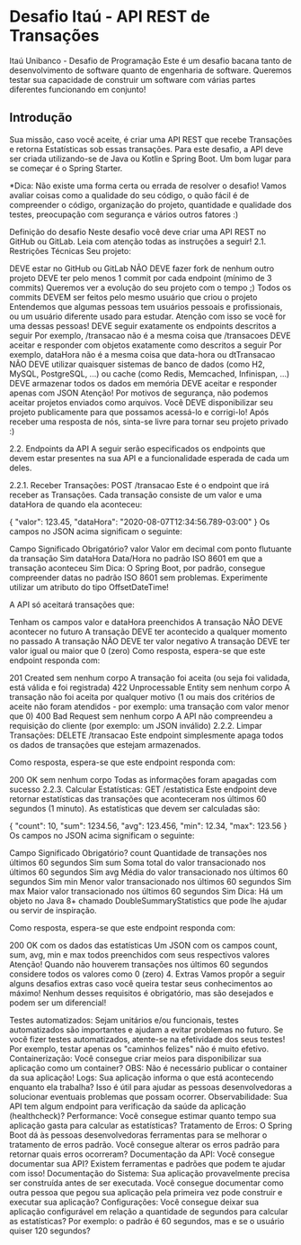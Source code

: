 # Desafio Itaú - API REST de Transações

Itaú Unibanco - Desafio de Programação Este é um desafio bacana tanto de desenvolvimento de software quanto de engenharia de software. Queremos testar sua capacidade de construir um software com várias partes diferentes funcionando em conjunto!

## Introdução
 Sua missão, caso você aceite, é criar uma API REST que recebe Transações e retorna Estatísticas sob essas transações. Para este desafio, a API deve ser criada utilizando-se de Java ou Kotlin e Spring Boot.
Um bom lugar para se começar é o Spring Starter.

*Dica: Não existe uma forma certa ou errada de resolver o desafio! Vamos avaliar coisas como a qualidade do seu código, o quão fácil é de compreender o código, organização do projeto, quantidade e qualidade dos testes, preocupação com segurança e vários outros fatores :)

Definição do desafio Neste desafio você deve criar uma API REST no GitHub ou GitLab. Leia com atenção todas as instruções a seguir!
2.1. Restrições Técnicas Seu projeto:

DEVE estar no GitHub ou GitLab NÃO DEVE fazer fork de nenhum outro projeto DEVE ter pelo menos 1 commit por cada endpoint (mínimo de 3 commits) Queremos ver a evolução do seu projeto com o tempo ;) Todos os commits DEVEM ser feitos pelo mesmo usuário que criou o projeto Entendemos que algumas pessoas tem usuários pessoais e profissionais, ou um usuário diferente usado para estudar. Atenção com isso se você for uma dessas pessoas! DEVE seguir exatamente os endpoints descritos a seguir Por exemplo, /transacao não é a mesma coisa que /transacoes DEVE aceitar e responder com objetos exatamente como descritos a seguir Por exemplo, dataHora não é a mesma coisa que data-hora ou dtTransacao NÃO DEVE utilizar quaisquer sistemas de banco de dados (como H2, MySQL, PostgreSQL, ...) ou cache (como Redis, Memcached, Infinispan, ...) DEVE armazenar todos os dados em memória DEVE aceitar e responder apenas com JSON Atenção! Por motivos de segurança, não podemos aceitar projetos enviados como arquivos. Você DEVE disponibilizar seu projeto publicamente para que possamos acessá-lo e corrigi-lo! Após receber uma resposta de nós, sinta-se livre para tornar seu projeto privado :)

2.2. Endpoints da API A seguir serão especificados os endpoints que devem estar presentes na sua API e a funcionalidade esperada de cada um deles.

2.2.1. Receber Transações: POST /transacao Este é o endpoint que irá receber as Transações. Cada transação consiste de um valor e uma dataHora de quando ela aconteceu:

{ "valor": 123.45, "dataHora": "2020-08-07T12:34:56.789-03:00" } Os campos no JSON acima significam o seguinte:

Campo Significado Obrigatório? valor Valor em decimal com ponto flutuante da transação Sim dataHora Data/Hora no padrão ISO 8601 em que a transação aconteceu Sim Dica: O Spring Boot, por padrão, consegue compreender datas no padrão ISO 8601 sem problemas. Experimente utilizar um atributo do tipo OffsetDateTime!

A API só aceitará transações que:

Tenham os campos valor e dataHora preenchidos A transação NÃO DEVE acontecer no futuro A transação DEVE ter acontecido a qualquer momento no passado A transação NÃO DEVE ter valor negativo A transação DEVE ter valor igual ou maior que 0 (zero) Como resposta, espera-se que este endpoint responda com:

201 Created sem nenhum corpo A transação foi aceita (ou seja foi validada, está válida e foi registrada) 422 Unprocessable Entity sem nenhum corpo A transação não foi aceita por qualquer motivo (1 ou mais dos critérios de aceite não foram atendidos - por exemplo: uma transação com valor menor que 0) 400 Bad Request sem nenhum corpo A API não compreendeu a requisição do cliente (por exemplo: um JSON inválido) 2.2.2. Limpar Transações: DELETE /transacao Este endpoint simplesmente apaga todos os dados de transações que estejam armazenados.

Como resposta, espera-se que este endpoint responda com:

200 OK sem nenhum corpo Todas as informações foram apagadas com sucesso 2.2.3. Calcular Estatísticas: GET /estatistica Este endpoint deve retornar estatísticas das transações que aconteceram nos últimos 60 segundos (1 minuto). As estatísticas que devem ser calculadas são:

{ "count": 10, "sum": 1234.56, "avg": 123.456, "min": 12.34, "max": 123.56 } Os campos no JSON acima significam o seguinte:

Campo Significado Obrigatório? count Quantidade de transações nos últimos 60 segundos Sim sum Soma total do valor transacionado nos últimos 60 segundos Sim avg Média do valor transacionado nos últimos 60 segundos Sim min Menor valor transacionado nos últimos 60 segundos Sim max Maior valor transacionado nos últimos 60 segundos Sim Dica: Há um objeto no Java 8+ chamado DoubleSummaryStatistics que pode lhe ajudar ou servir de inspiração.

Como resposta, espera-se que este endpoint responda com:

200 OK com os dados das estatísticas Um JSON com os campos count, sum, avg, min e max todos preenchidos com seus respectivos valores Atenção! Quando não houverem transações nos últimos 60 segundos considere todos os valores como 0 (zero) 4. Extras Vamos propôr a seguir alguns desafios extras caso você queira testar seus conhecimentos ao máximo! Nenhum desses requisitos é obrigatório, mas são desejados e podem ser um diferencial!

Testes automatizados: Sejam unitários e/ou funcionais, testes automatizados são importantes e ajudam a evitar problemas no futuro. Se você fizer testes automatizados, atente-se na efetividade dos seus testes! Por exemplo, testar apenas os "caminhos felizes" não é muito efetivo. Containerização: Você consegue criar meios para disponibilizar sua aplicação como um container? OBS: Não é necessário publicar o container da sua aplicação! Logs: Sua aplicação informa o que está acontecendo enquanto ela trabalha? Isso é útil para ajudar as pessoas desenvolvedoras a solucionar eventuais problemas que possam ocorrer. Observabilidade: Sua API tem algum endpoint para verificação da saúde da aplicação (healthcheck)? Performance: Você consegue estimar quanto tempo sua aplicação gasta para calcular as estatísticas? Tratamento de Erros: O Spring Boot dá às pessoas desenvolvedoras ferramentas para se melhorar o tratamento de erros padrão. Você consegue alterar os erros padrão para retornar quais erros ocorreram? Documentação da API: Você consegue documentar sua API? Existem ferramentas e padrões que podem te ajudar com isso! Documentação do Sistema: Sua aplicação provavelmente precisa ser construída antes de ser executada. Você consegue documentar como outra pessoa que pegou sua aplicação pela primeira vez pode construir e executar sua aplicação? Configurações: Você consegue deixar sua aplicação configurável em relação a quantidade de segundos para calcular as estatísticas? Por exemplo: o padrão é 60 segundos, mas e se o usuário quiser 120 segundos?

